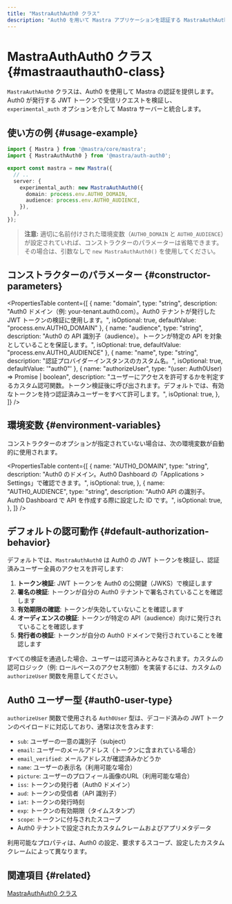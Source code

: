 ```yaml
---
title: "MastraAuthAuth0 クラス"
description: "Auth0 を用いて Mastra アプリケーションを認証する MastraAuthAuth0 クラスの API リファレンス。"
---
```


# MastraAuthAuth0 クラス \{#mastraauthauth0-class\}

`MastraAuthAuth0` クラスは、Auth0 を使用して Mastra の認証を提供します。Auth0 が発行する JWT トークンで受信リクエストを検証し、`experimental_auth` オプションを介して Mastra サーバーと統合します。

## 使い方の例 \{#usage-example\}

```typescript filename="src/mastra/index.ts" showLineNumbers copy
import { Mastra } from '@mastra/core/mastra';
import { MastraAuthAuth0 } from '@mastra/auth-auth0';

export const mastra = new Mastra({
  // ..
  server: {
    experimental_auth: new MastraAuthAuth0({
      domain: process.env.AUTH0_DOMAIN,
      audience: process.env.AUTH0_AUDIENCE,
    }),
  },
});
```

> **注意:** 適切に名前付けされた環境変数（`AUTH0_DOMAIN` と `AUTH0_AUDIENCE`）が設定されていれば、コンストラクターのパラメーターは省略できます。その場合は、引数なしで `new MastraAuthAuth0()` を使用してください。

## コンストラクターのパラメーター \{#constructor-parameters\}

<PropertiesTable
  content={[
{
name: "domain",
type: "string",
description: "Auth0 ドメイン（例: your-tenant.auth0.com）。Auth0 テナントが発行した JWT トークンの検証に使用します。",
isOptional: true,
defaultValue: "process.env.AUTH0_DOMAIN"
},
{
name: "audience",
type: "string",
description: "Auth0 の API 識別子（audience）。トークンが特定の API を対象としていることを保証します。",
isOptional: true,
defaultValue: "process.env.AUTH0_AUDIENCE"
},
{
name: "name",
type: "string",
description: "認証プロバイダーインスタンスのカスタム名。",
isOptional: true,
defaultValue: '"auth0"'
},
{
name: "authorizeUser",
type: "(user: Auth0User) => Promise<boolean> | boolean",
description: "ユーザーにアクセスを許可するかを判定するカスタム認可関数。トークン検証後に呼び出されます。デフォルトでは、有効なトークンを持つ認証済みユーザーをすべて許可します。",
isOptional: true,
},
]}
/>

## 環境変数 \{#environment-variables\}

コンストラクターのオプションが指定されていない場合は、次の環境変数が自動的に使用されます。

<PropertiesTable
  content={[
{
name: "AUTH0_DOMAIN",
type: "string",
description: "Auth0 のドメイン。Auth0 Dashboard の「Applications > Settings」で確認できます。",
isOptional: true,
},
{
name: "AUTH0_AUDIENCE",
type: "string",
description: "Auth0 API の識別子。Auth0 Dashboard で API を作成する際に設定した ID です。",
isOptional: true,
},
]}
/>

## デフォルトの認可動作 \{#default-authorization-behavior\}

デフォルトでは、`MastraAuthAuth0` は Auth0 の JWT トークンを検証し、認証済みユーザー全員のアクセスを許可します:

1. **トークン検証**: JWT トークンを Auth0 の公開鍵（JWKS）で検証します
2. **署名の検証**: トークンが自分の Auth0 テナントで署名されていることを確認します
3. **有効期限の確認**: トークンが失効していないことを確認します
4. **オーディエンスの検証**: トークンが特定の API（audience）向けに発行されていることを確認します
5. **発行者の検証**: トークンが自分の Auth0 ドメインで発行されていることを確認します

すべての検証を通過した場合、ユーザーは認可済みとみなされます。カスタムの認可ロジック（例: ロールベースのアクセス制御）を実装するには、カスタムの `authorizeUser` 関数を用意してください。

## Auth0 ユーザー型 \{#auth0-user-type\}

`authorizeUser` 関数で使用される `Auth0User` 型は、デコード済みの JWT トークンのペイロードに対応しており、通常は次を含みます:

* `sub`: ユーザーの一意の識別子（subject）
* `email`: ユーザーのメールアドレス（トークンに含まれている場合）
* `email_verified`: メールアドレスが確認済みかどうか
* `name`: ユーザーの表示名（利用可能な場合）
* `picture`: ユーザーのプロフィール画像のURL（利用可能な場合）
* `iss`: トークンの発行者（Auth0 ドメイン）
* `aud`: トークンの受信者（API 識別子）
* `iat`: トークンの発行時刻
* `exp`: トークンの有効期限（タイムスタンプ）
* `scope`: トークンに付与されたスコープ
* Auth0 テナントで設定されたカスタムクレームおよびアプリメタデータ

利用可能なプロパティは、Auth0 の設定、要求するスコープ、設定したカスタムクレームによって異なります。

## 関連項目 \{#related\}

[MastraAuthAuth0 クラス](/docs/auth/auth0)